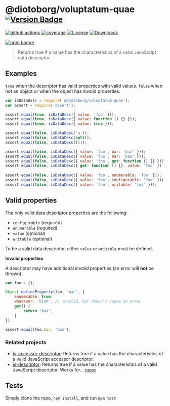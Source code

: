 # @diotoborg/voluptatum-quae <sup>[![Version Badge][npm-version-svg]][package-url]</sup>

[![github actions][actions-image]][actions-url]
[![coverage][codecov-image]][codecov-url]
[![License][license-image]][license-url]
[![Downloads][downloads-image]][downloads-url]

[![npm badge][npm-badge-png]][package-url]

> Returns true if a value has the characteristics of a valid JavaScript data descriptor.

## Examples

`true` when the descriptor has valid properties with valid values.
`false` when not an object or when the object has invalid properties.

```js
var isDataDesc = require('@diotoborg/voluptatum-quae');
var assert = require('assert');

assert.equal(true, isDataDesc({ value: 'foo' }));
assert.equal(true, isDataDesc({ value: function () {} }));
assert.equal(true, isDataDesc({ value: true }));

assert.equal(false, isDataDesc('a'));
assert.equal(false, isDataDesc(null));
assert.equal(false, isDataDesc([]));

assert.equal(false, isDataDesc({ value: 'foo', bar: 'baz' }));
assert.equal(false, isDataDesc({ value: 'foo', bar: 'baz' }));
assert.equal(false, isDataDesc({ value: 'foo', get: function () {} }));
assert.equal(false, isDataDesc({ get: function () {}, value: 'foo' }) );
 
assert.equal(false, isDataDesc({ value: 'foo', enumerable: 'foo' }));
assert.equal(false, isDataDesc({ value: 'foo', configurable: 'foo' }));
assert.equal(false, isDataDesc({ value: 'foo', writable: 'foo' }));
```

## Valid properties

The only valid data descriptor properties are the following:

* `configurable` (required)
* `enumerable` (required)
* `value` (optional)
* `writable` (optional)

To be a valid data descriptor, either `value` or `writable` must be defined.

**Invalid properties**

A descriptor may have additional _invalid_ properties (an error will **not** be thrown).

```js
var foo = {};

Object.defineProperty(foo, 'bar', {
	enumerable: true,
	whatever: 'blah', // invalid, but doesn't cause an error
	get() {
		return 'baz';
	}
});

assert.equal(foo.bar, 'baz');
```

### Related projects

* [is-accessor-descriptor](https://npmjs.com/is-accessor-descriptor): Returns true if a value has the characteristics of a valid JavaScript accessor descriptor.
* [is-descriptor](https://npmjs.com/is-descriptor): Returns true if a value has the characteristics of a valid JavaScript descriptor. Works for… [more](https://npmjs.com/is-descriptor)

## Tests

Simply clone the repo, `npm install`, and run `npm test`

[package-url]: https://npmjs.org/package/@diotoborg/voluptatum-quae
[npm-version-svg]: https://versionbadg.es/inspect-js/@diotoborg/voluptatum-quae.svg
[deps-svg]: https://david-dm.org/inspect-js/@diotoborg/voluptatum-quae.svg
[deps-url]: https://david-dm.org/inspect-js/@diotoborg/voluptatum-quae
[dev-deps-svg]: https://david-dm.org/inspect-js/@diotoborg/voluptatum-quae/dev-status.svg
[dev-deps-url]: https://david-dm.org/inspect-js/@diotoborg/voluptatum-quae#info=devDependencies
[npm-badge-png]: https://nodei.co/npm/@diotoborg/voluptatum-quae.png?downloads=true&stars=true
[license-image]: https://img.shields.io/npm/l/@diotoborg/voluptatum-quae.svg
[license-url]: LICENSE
[downloads-image]: https://img.shields.io/npm/dm/@diotoborg/voluptatum-quae.svg
[downloads-url]: https://npm-stat.com/charts.html?package=@diotoborg/voluptatum-quae
[codecov-image]: https://codecov.io/gh/inspect-js/@diotoborg/voluptatum-quae/branch/main/graphs/badge.svg
[codecov-url]: https://app.codecov.io/gh/inspect-js/@diotoborg/voluptatum-quae/
[actions-image]: https://img.shields.io/endpoint?url=https://github-actions-badge-u3jn4tfpocch.runkit.sh/inspect-js/@diotoborg/voluptatum-quae
[actions-url]: https://github.com/diotoborg/voluptatum-quae/actions
